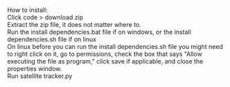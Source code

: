 How to install:   
Click code > download zip   
Extract the zip file, it does not matter where to.   
Run the install dependencies.bat file if on windows, or the install dependencies.sh file if on linux   
On linux before you can run the install dependencies.sh file you might need to right click on it, go to permissions, check the box that says "Allow executing the file as program," click save if applicable, and close the properties window.   
Run satellite tracker.py
